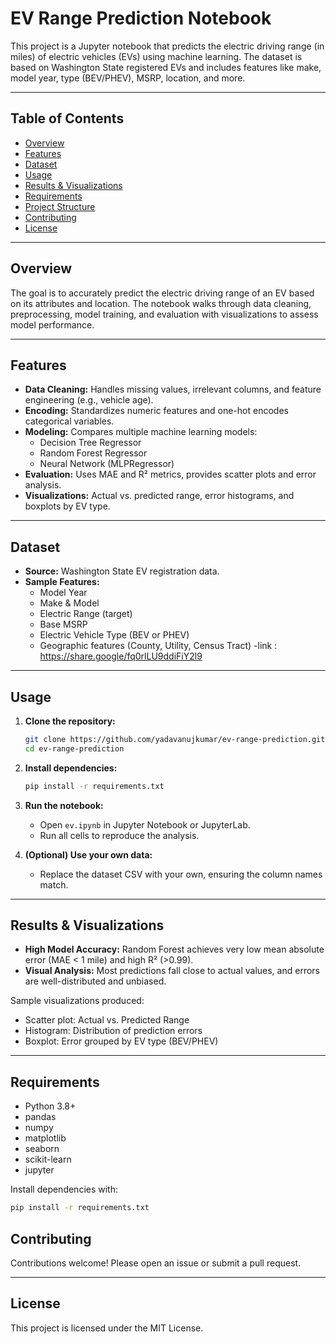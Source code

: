 # EV Range Prediction Notebook

This project is a Jupyter notebook that predicts the electric driving range (in miles) of electric vehicles (EVs) using machine learning. The dataset is based on Washington State registered EVs and includes features like make, model year, type (BEV/PHEV), MSRP, location, and more.

---

## Table of Contents

- [Overview](#overview)
- [Features](#features)
- [Dataset](#dataset)
- [Usage](#usage)
- [Results & Visualizations](#results--visualizations)
- [Requirements](#requirements)
- [Project Structure](#project-structure)
- [Contributing](#contributing)
- [License](#license)

---

## Overview

The goal is to accurately predict the electric driving range of an EV based on its attributes and location. The notebook walks through data cleaning, preprocessing, model training, and evaluation with visualizations to assess model performance.

---

## Features

- **Data Cleaning:** Handles missing values, irrelevant columns, and feature engineering (e.g., vehicle age).
- **Encoding:** Standardizes numeric features and one-hot encodes categorical variables.
- **Modeling:** Compares multiple machine learning models:
  - Decision Tree Regressor
  - Random Forest Regressor
  - Neural Network (MLPRegressor)
- **Evaluation:** Uses MAE and R² metrics, provides scatter plots and error analysis.
- **Visualizations:** Actual vs. predicted range, error histograms, and boxplots by EV type.

---

## Dataset

- **Source:** Washington State EV registration data.
- **Sample Features:**
  - Model Year
  - Make & Model
  - Electric Range (target)
  - Base MSRP
  - Electric Vehicle Type (BEV or PHEV)
  - Geographic features (County, Utility, Census Tract)
  -link : https://share.google/fq0rlLU9ddiFiY2l9
---

## Usage

1. **Clone the repository:**
   ```bash
   git clone https://github.com/yadavanujkumar/ev-range-prediction.git
   cd ev-range-prediction
   ```

2. **Install dependencies:**
   ```bash
   pip install -r requirements.txt
   ```

3. **Run the notebook:**
   - Open `ev.ipynb` in Jupyter Notebook or JupyterLab.
   - Run all cells to reproduce the analysis.

4. **(Optional) Use your own data:**
   - Replace the dataset CSV with your own, ensuring the column names match.

---

## Results & Visualizations

- **High Model Accuracy:** Random Forest achieves very low mean absolute error (MAE < 1 mile) and high R² (>0.99).
- **Visual Analysis:** Most predictions fall close to actual values, and errors are well-distributed and unbiased.

Sample visualizations produced:
- Scatter plot: Actual vs. Predicted Range
- Histogram: Distribution of prediction errors
- Boxplot: Error grouped by EV type (BEV/PHEV)

---

## Requirements

- Python 3.8+
- pandas
- numpy
- matplotlib
- seaborn
- scikit-learn
- jupyter

Install dependencies with:
```bash
pip install -r requirements.txt
```


## Contributing

Contributions welcome! Please open an issue or submit a pull request.

---

## License

This project is licensed under the MIT License.
